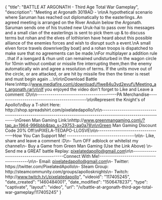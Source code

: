 {
    "title": "BATTLE AT ARGONATH - Third Age Total War Gameplay",
    "description": "Meeting at Argonath 3019AD - \n\nA hypothetical scenario where Saruman has reached out diplomatically to the easterlings..An agreed meeting is arranged on the River Anduin below the Argonath. Saruman sends one of his trusted new Uruk-hai to pass over his messages and a small clan of the easterlings is sent to pick them up & to discuss terms but rohan and the elves of lothlorien have heard about this possible alliance of the enemies forces and wish to disrupt such a event.\nA small elven force travels downriver[by boat] and a rohan troops is dispatched to make sure that no agreements can be made.\nFor multiplayer a addition rule ..that if a isengard & rhun unit can remained undisturbed in the wagon circle for 10min without combat or missile fire interrupting them,then the enemy automatically win and agree a resolution of terms. If the units move out of the circle, or are attacked, or are hit by missile fire then the timer is reset and must begin again ...\n\n\nDownload Battle Here:\nhttp:\/\/www.mediafire.com\/download\/flwe84u3yd2evuf\/Meeting_at_argonath.rar\n\nIf you enjoyed the video don't forget to Like and Leave a comment :D\n\n-----------------------------------------PA Merchandise----------------------------------------------\n\nRepresent the Knight's of Apollo!\nBuy a T-shirt Here: http:\/\/shop.spreadshirt.com\/pixelatedapollo\/\n\n---------------------------------------------------------------------------------------------------------------\nGreen Man Gaming Link:\nhttp:\/\/www.greenmangaming.com\/?tap_a=1964-996bbb&tap_s=29753-aa0a78\n\nGreen Man Gaming Discount Code 20% Off:\nPIXELA-TEDAPO-LLOSVE\n\n----------------------------------How You Can Support Me! -----------------------------------\n\n- Like, share and leave a comment :D\n- Turn OFF adblock or whitelist my channel\n- Buy a Game from Green Man Gaming (Use the Link Above) \n- Send me a GREAT battle Replay: pixelatedapollo@gmail.com\n\n------------------------------------------Connect With Me!-----------------------------------------\n\n- Email: pixelatedapollo@gmail.com\n- Twitter: https:\/\/twitter.com\/PixelatedApollo\n- Steam Group:  http:\/\/steamcommunity.com\/groups\/apollosknights\n- Twitch: http:\/\/www.twitch.tv\/pixelatedapollo",
    "videoid": "117405245",
    "date_created": "1460484001",
    "date_modified": "1506478237",
    "type": "captivate",
    "layout": "video",
    "url": "\/v\/battle-at-argonath-third-age-total-war-gameplay\/117405245"
}
